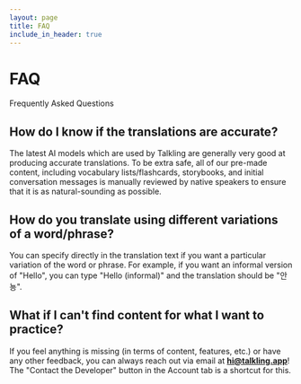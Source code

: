 ```yaml
---
layout: page
title: FAQ
include_in_header: true
---
```


# FAQ

Frequently Asked Questions
<br>

## **How do I know if the translations are accurate?**

The latest AI models which are used by Talkling are generally very good at producing accurate translations. To be extra safe, all of our pre-made content, including vocabulary lists/flashcards, storybooks, and initial conversation messages is manually reviewed by native speakers to ensure that it is as natural-sounding as possible.
<br>

## **How do you translate using different variations of a word/phrase?**

You can specify directly in the translation text if you want a particular variation of the word or phrase. For example, if you want an informal version of "Hello", you can type "Hello (informal)" and the translation should be "안뇽".
<br>

## **What if I can't find content for what I want to practice?**

If you feel anything is missing (in terms of content, features, etc.) or have any other feedback, you can always reach out via email at **hi@talkling.app**! The "Contact the Developer" button in the Account tab is a shortcut for this.
<br>
<br>
<br>
